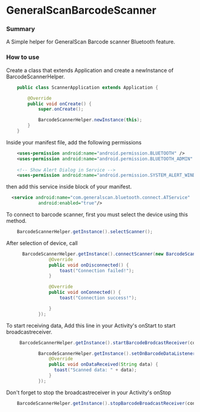 # GeneralScanBarcodeScanner
### Summary
A Simple helper for GeneralScan Barcode scanner Bluetooth feature.

### How to use

Create a class that extends Application and create a newInstance of BarcodeScannerHelper.

```java
	public class ScannerApplication extends Application {

	    @Override
	    public void onCreate() {
	        super.onCreate();

	        BarcodeScannerHelper.newInstance(this);
	    }
	}
```

Inside your manifest file, add the following permissions

```xml
 	<uses-permission android:name="android.permission.BLUETOOTH" />
    <uses-permission android:name="android.permission.BLUETOOTH_ADMIN" />
    
    <!-- Show Alert Dialog in Service -->
    <uses-permission android:name="android.permission.SYSTEM_ALERT_WINDOW" />
```

then add this service inside <application> block of your manifest.

```xml
  <service android:name="com.generalscan.bluetooth.connect.ATService"
            android:enabled="true"/>
```

To connect to barcode scanner, first you must select the device using this method.

```java
 	BarcodeScannerHelper.getInstance().selectScanner();
```

After selection of device, call

```java
	  BarcodeScannerHelper.getInstance().connectScanner(new BarcodeScannerConnectionListener() {
                @Override
                public void onDisconnected() {
                    toast("Connection failed!");
                }

                @Override
                public void onConnected() {
                    toast("Connection success!");

                }
            });
```

To start receiving data, Add this line in your Activity's onStart to start broadcastreceiver.

```java
	 BarcodeScannerHelper.getInstance().startBarcodeBrodcastReceiver(context);

	        BarcodeScannerHelper.getInstance().setOnBarcodeDataListener(new BarcodeDataListener() {
	            @Override
	            public void onDataReceived(String data) {
	              toast("Scanned data: " + data);
	            }
	        });
```

Don't forget to stop the broadcastreceiver in your Activity's onStop

```java
 	BarcodeScannerHelper.getInstance().stopBarcodeBroadcastReceiver(context);
```
